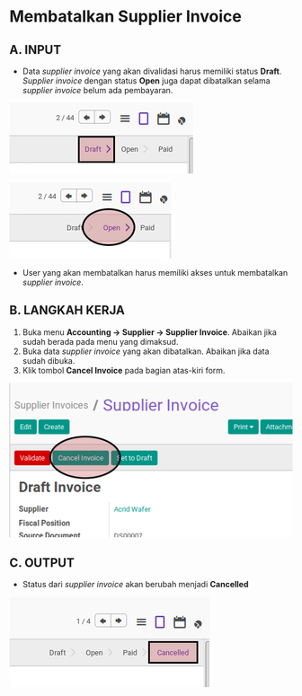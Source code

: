 # Membatalkan Supplier Invoice

## A. INPUT

* Data *supplier invoice* yang akan divalidasi harus memiliki status **Draft**. *Supplier invoice* dengan status **Open** juga dapat dibatalkan selama *supplier invoice* belum ada pembayaran.

![](../../img/supplier-invoice/status-draft.png)

![](../../img/supplier-invoice/status-open.png)

* User yang akan membatalkan harus memiliki akses untuk membatalkan *supplier invoice*.

## B. LANGKAH KERJA

1. Buka menu **Accounting -> Supplier -> Supplier Invoice**. Abaikan jika sudah berada
pada menu yang dimaksud.
2. Buka data *supplier invoice* yang akan dibatalkan. Abaikan jika data sudah dibuka.
3. Klik tombol **Cancel Invoice** pada bagian atas-kiri form.

![](../../img/supplier-invoice/tombol-cancel.png)

## C. OUTPUT

* Status dari *supplier invoice* akan berubah menjadi **Cancelled**

![](../../img/supplier-invoice/status-cancel.png)
